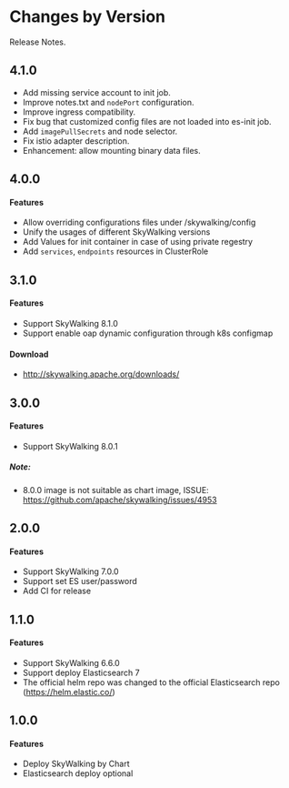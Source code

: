 Changes by Version
==================
Release Notes.

4.1.0
------------------

- Add missing service account to init job.
- Improve notes.txt and `nodePort` configuration.
- Improve ingress compatibility.
- Fix bug that customized config files are not loaded into es-init job.
- Add `imagePullSecrets` and node selector.
- Fix istio adapter description.
- Enhancement: allow mounting binary data files.

4.0.0
------------------

#### Features
- Allow overriding configurations files under /skywalking/config
- Unify the usages of different SkyWalking versions 
- Add Values for init container in case of using private regestry
- Add `services`, `endpoints` resources in ClusterRole

3.1.0
------------------

#### Features
- Support SkyWalking 8.1.0
- Support enable oap dynamic configuration through k8s configmap

#### Download
- http://skywalking.apache.org/downloads/

3.0.0
------------------

#### Features
- Support SkyWalking 8.0.1

##### Note: 
- 8.0.0 image is not suitable as chart image, ISSUE: https://github.com/apache/skywalking/issues/4953

2.0.0
------------------

#### Features
- Support SkyWalking 7.0.0
- Support set ES user/password
- Add CI for release

1.1.0
------------------

#### Features
- Support SkyWalking 6.6.0
- Support deploy Elasticsearch 7
- The official helm repo was changed to the official Elasticsearch repo (https://helm.elastic.co/)

1.0.0
------------------

#### Features
- Deploy SkyWalking by Chart
- Elasticsearch deploy optional
